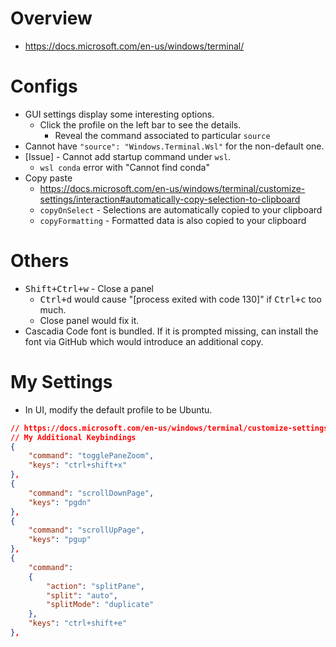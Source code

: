 # Overview

- <https://docs.microsoft.com/en-us/windows/terminal/>


# Configs

- GUI settings display some interesting options.
    - Click the profile on the left bar to see the details.
        - Reveal the command associated to particular `source`
- Cannot have `"source": "Windows.Terminal.Wsl"` for the non-default one.
- [Issue] - Cannot add startup command under `wsl`.
    - `wsl conda` error with "Cannot find conda"
- Copy paste
    - <https://docs.microsoft.com/en-us/windows/terminal/customize-settings/interaction#automatically-copy-selection-to-clipboard>
    - `copyOnSelect` - Selections are automatically copied to your clipboard
    - `copyFormatting` - Formatted data is also copied to your clipboard


# Others

- <kbd>Shift+Ctrl+w</kbd> - Close a panel
    - <kbd>Ctrl+d</kbd> would cause "[process exited with code 130]" if <kbd>Ctrl+c</kbd> too much.
    - Close panel would fix it.
- Cascadia Code font is bundled. If it is prompted missing, can install the font via GitHub which would introduce an additional copy.


# My Settings

- In UI, modify the default profile to be Ubuntu.

```json
// https://docs.microsoft.com/en-us/windows/terminal/customize-settings/key-bindings
// My Additional Keybindings
{
    "command": "togglePaneZoom",
    "keys": "ctrl+shift+x"
},
{
    "command": "scrollDownPage",
    "keys": "pgdn"
},
{
    "command": "scrollUpPage",
    "keys": "pgup"
},
{
    "command":
    {
        "action": "splitPane",
        "split": "auto",
        "splitMode": "duplicate"
    },
    "keys": "ctrl+shift+e"
},
```


